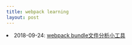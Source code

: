 ```yaml
---
title: webpack learning
layout: post
---
```



<li>2018-09-24: <a href="/2018/09/24/webpack-bundle-analyzer.html">webpack bundle文件分析小工具</a></li>